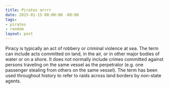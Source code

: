 ```yaml
---
title: Pirates arrrr
date: 2015-01-15 00:00:00 -08:00
tags:
- pirates
- random
layout: post
---
```


Piracy is typically an act of robbery or criminal violence at sea. The term can include acts committed on land, in the air, or in other major bodies of water or on a shore. It does not normally include crimes committed against persons traveling on the same vessel as the perpetrator (e.g. one passenger stealing from others on the same vessel). The term has been used throughout history to refer to raids across land borders by non-state agents.

